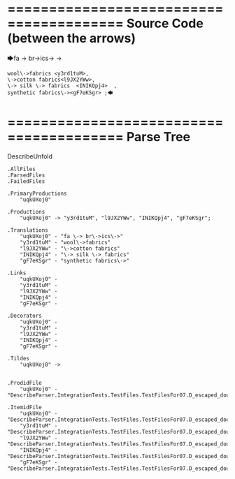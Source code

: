 ========================================
Source Code (between the arrows)
========================================

🡆fa \-> br\->ics\-> <uqkUXoj0>->

    wool\->fabrics <y3rd1tuM>,
    \->cotton fabrics<l9JX2YWw>,
    \-> silk \-> fabrics  <INIKQpj4>  ,
    synthetic fabrics\-><gF7eKSgr> ;🡄

========================================
Parse Tree
========================================
DescribeUnfold

    .AllFiles
    .ParsedFiles
    .FailedFiles

    .PrimaryProductions
        "uqkUXoj0" 

    .Productions
        "uqkUXoj0" -> "y3rd1tuM", "l9JX2YWw", "INIKQpj4", "gF7eKSgr";

    .Translations
        "uqkUXoj0" - "fa \-> br\->ics\->"
        "y3rd1tuM" - "wool\->fabrics"
        "l9JX2YWw" - "\->cotton fabrics"
        "INIKQpj4" - "\-> silk \-> fabrics"
        "gF7eKSgr" - "synthetic fabrics\->"

    .Links
        "uqkUXoj0" - 
        "y3rd1tuM" - 
        "l9JX2YWw" - 
        "INIKQpj4" - 
        "gF7eKSgr" - 

    .Decorators
        "uqkUXoj0" - 
        "y3rd1tuM" - 
        "l9JX2YWw" - 
        "INIKQpj4" - 
        "gF7eKSgr" - 

    .Tildes
        "uqkUXoj0" -> 


    .ProdidFile
        "uqkUXoj0" - "DescribeParser.IntegrationTests.TestFiles.TestFilesFor07.D_escaped_double_characters1.ds"

    .ItemidFile
        "uqkUXoj0" - "DescribeParser.IntegrationTests.TestFiles.TestFilesFor07.D_escaped_double_characters1.ds"
        "y3rd1tuM" - "DescribeParser.IntegrationTests.TestFiles.TestFilesFor07.D_escaped_double_characters1.ds"
        "l9JX2YWw" - "DescribeParser.IntegrationTests.TestFiles.TestFilesFor07.D_escaped_double_characters1.ds"
        "INIKQpj4" - "DescribeParser.IntegrationTests.TestFiles.TestFilesFor07.D_escaped_double_characters1.ds"
        "gF7eKSgr" - "DescribeParser.IntegrationTests.TestFiles.TestFilesFor07.D_escaped_double_characters1.ds"

